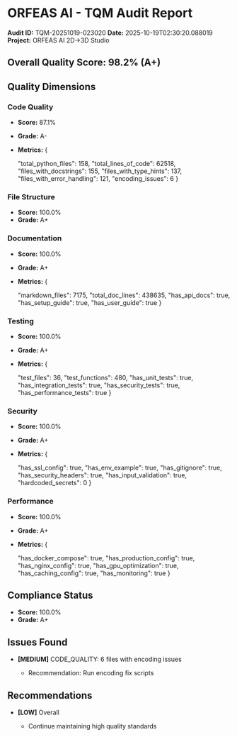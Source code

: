 # ORFEAS AI - TQM Audit Report

**Audit ID:** TQM-20251019-023020
**Date:** 2025-10-19T02:30:20.088019
**Project:** ORFEAS AI 2D→3D Studio

## Overall Quality Score: 98.2% (A+)

## Quality Dimensions

### Code Quality

- **Score:** 87.1%
- **Grade:** A-
- **Metrics:** {

  "total_python_files": 158,
  "total_lines_of_code": 62518,
  "files_with_docstrings": 155,
  "files_with_type_hints": 137,
  "files_with_error_handling": 121,
  "encoding_issues": 6
}

### File Structure

- **Score:** 100.0%
- **Grade:** A+

### Documentation

- **Score:** 100.0%
- **Grade:** A+
- **Metrics:** {

  "markdown_files": 7175,
  "total_doc_lines": 438635,
  "has_api_docs": true,
  "has_setup_guide": true,
  "has_user_guide": true
}

### Testing

- **Score:** 100.0%
- **Grade:** A+
- **Metrics:** {

  "test_files": 36,
  "test_functions": 480,
  "has_unit_tests": true,
  "has_integration_tests": true,
  "has_security_tests": true,
  "has_performance_tests": true
}

### Security

- **Score:** 100.0%
- **Grade:** A+
- **Metrics:** {

  "has_ssl_config": true,
  "has_env_example": true,
  "has_gitignore": true,
  "has_security_headers": true,
  "has_input_validation": true,
  "hardcoded_secrets": 0
}

### Performance

- **Score:** 100.0%
- **Grade:** A+
- **Metrics:** {

  "has_docker_compose": true,
  "has_production_config": true,
  "has_nginx_config": true,
  "has_gpu_optimization": true,
  "has_caching_config": true,
  "has_monitoring": true
}

## Compliance Status

- **Score:** 100.0%
- **Grade:** A+

## Issues Found

- **[MEDIUM]** CODE_QUALITY: 6 files with encoding issues

  - Recommendation: Run encoding fix scripts

## Recommendations

- **[LOW]** Overall

  - Continue maintaining high quality standards
